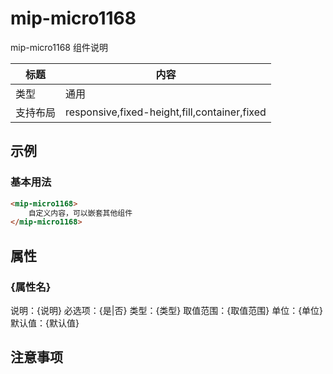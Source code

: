 # mip-micro1168

mip-micro1168 组件说明

标题|内容
----|----
类型|通用
支持布局|responsive,fixed-height,fill,container,fixed

## 示例

### 基本用法
```html
<mip-micro1168>
    自定义内容，可以嵌套其他组件
</mip-micro1168>
```

## 属性

### {属性名}

说明：{说明}
必选项：{是|否}
类型：{类型}
取值范围：{取值范围}
单位：{单位}
默认值：{默认值}

## 注意事项


